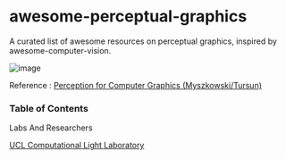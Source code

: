 # awesome-perceptual-graphics
A  curated list of  awesome resources on perceptual graphics, inspired by awesome-computer-vision.

![image](https://user-images.githubusercontent.com/46696280/184265236-790f933f-4881-4bb7-bc61-51af33b17354.png)

Reference : [ Perception for Computer Graphics (Myszkowski/Tursun)](https://resources.mpi-inf.mpg.de/departments/d4/teaching/ws201819/perception_course/)

### Table of Contents
Labs And Researchers

[UCL Computational Light Laboratory](https://complightlab.com/)
